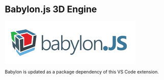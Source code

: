 # Babylon.js 3D Engine
![Babylon.js logo](logo.png)

Babylon is updated as a package dependency of this VS Code extension.
